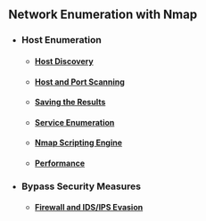 ## Network Enumeration with Nmap
- ### Host Enumeration
  - #### [ Host Discovery](<Host Discovery.md>)
  - #### [Host and Port Scanning](Host%20and%20Port%20Scanning.md)
  - #### [Saving the Results](./Saving%20the%20Results.md)
  - #### [Service Enumeration](./Service%20Enumeration.md)
  - #### [Nmap Scripting Engine](./Nmap%20Scripting%20Engine.md)
  - #### [Performance](./Performance.md)
- ### Bypass Security Measures
  - #### [Firewall and IDS/IPS Evasion](./Firewall%20and%20IDS-IPS%20Evasion.md)